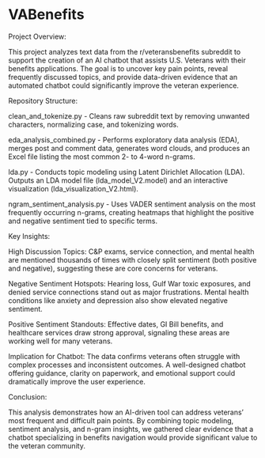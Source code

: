 # VABenefits
Project Overview:

This project analyzes text data from the r/veteransbenefits subreddit to support the creation of an AI chatbot that assists U.S. Veterans with their benefits applications. The goal is to uncover key pain points, reveal frequently discussed topics, and provide data-driven evidence that an automated chatbot could significantly improve the veteran experience.

Repository Structure:

clean_and_tokenize.py - Cleans raw subreddit text by removing unwanted characters, normalizing case, and tokenizing words.

eda_analysis_combined.py - Performs exploratory data analysis (EDA), merges post and comment data, generates word clouds, and produces an Excel file listing the most common 2- to 4-word n-grams.

lda.py - Conducts topic modeling using Latent Dirichlet Allocation (LDA). Outputs an LDA model file (lda_model_V2.model) and an interactive visualization (lda_visualization_V2.html).

ngram_sentiment_analysis.py - Uses VADER sentiment analysis on the most frequently occurring n-grams, creating heatmaps that highlight the positive and negative sentiment tied to specific terms.

Key Insights:

High Discussion Topics: C&P exams, service connection, and mental health are mentioned thousands of times with closely split sentiment (both positive and negative), suggesting these are core concerns for veterans.

Negative Sentiment Hotspots: Hearing loss, Gulf War toxic exposures, and denied service connections stand out as major frustrations. Mental health conditions like anxiety and depression also show elevated negative sentiment.

Positive Sentiment Standouts: Effective dates, GI Bill benefits, and healthcare services draw strong approval, signaling these areas are working well for many veterans.

Implication for Chatbot: The data confirms veterans often struggle with complex processes and inconsistent outcomes. A well-designed chatbot offering guidance, clarity on paperwork, and emotional support could dramatically improve the user experience.


Conclusion: 

This analysis demonstrates how an AI-driven tool can address veterans’ most frequent and difficult pain points. By combining topic modeling, sentiment analysis, and n-gram insights, we gathered clear evidence that a chatbot specializing in benefits navigation would provide significant value to the veteran community.

